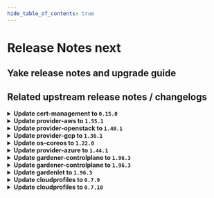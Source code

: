 ```yaml
---
hide_table_of_contents: true
---
```


# Release Notes next

## Yake release notes and upgrade guide

## Related upstream release notes / changelogs


<details>
<summary><b>Update cert-management to <code>0.15.0</code></b></summary>

# [gardener/cert-management]

## ✨ New Features

- `[OPERATOR]` Use `dnsrecords.extensions.gardener.cloud` API as an alternative to `dnsentries.dns.gardener.cloud` for DNS challenges. by @MartinWeindel [#177]

## Docker Images
- cert-management: `europe-docker.pkg.dev/gardener-project/releases/cert-controller-manager:v0.15.0`


</details>

<details>
<summary><b>Update provider-aws to <code>1.55.1</code></b></summary>

# [gardener/gardener-extension-provider-aws]

## 🐛 Bug Fixes

- `[OPERATOR]` Fixes a monitoring configuration issue that caused false CCM-down alerts to fire. by @AndreasBurger [#975]

## Docker Images
- gardener-extension-admission-aws: `europe-docker.pkg.dev/gardener-project/releases/gardener/extensions/admission-aws:v1.55.1`
- gardener-extension-provider-aws: `europe-docker.pkg.dev/gardener-project/releases/gardener/extensions/provider-aws:v1.55.1`


</details>

<details>
<summary><b>Update provider-openstack to <code>1.40.1</code></b></summary>

# [gardener/gardener-extension-provider-openstack]

## 🐛 Bug Fixes

- `[OPERATOR]` Fixes a monitoring configuration issue that caused false CCM-down alerts to fire. by @kon-angelo [#789]

## Docker Images
- gardener-extension-admission-openstack: `europe-docker.pkg.dev/gardener-project/releases/gardener/extensions/admission-openstack:v1.40.1`
- gardener-extension-provider-openstack: `europe-docker.pkg.dev/gardener-project/releases/gardener/extensions/provider-openstack:v1.40.1`


</details>

<details>
<summary><b>Update provider-gcp to <code>1.36.1</code></b></summary>

# [gardener/gardener-extension-provider-gcp]

## 🐛 Bug Fixes

- `[OPERATOR]` Fixes a monitoring configuration issue that caused false CCM-down alerts to fire. by @kon-angelo [#776]
## 🏃 Others

- `[OPERATOR]` Fix an issue preventing the creation of NAT gateways on cloud routers with custom advertise mode by @kon-angelo [#777]

## Docker Images
- gardener-extension-admission-gcp: `europe-docker.pkg.dev/gardener-project/releases/gardener/extensions/admission-gcp:v1.36.1`
- gardener-extension-provider-gcp: `europe-docker.pkg.dev/gardener-project/releases/gardener/extensions/provider-gcp:v1.36.1`


</details>

<details>
<summary><b>Update os-coreos to <code>1.22.0</code></b></summary>

# [gardener/gardener-extension-os-coreos]

## ⚠️ Breaking Changes

- `[OPERATOR]` This extension is no longer able to run with Gardener versions lower than `v1.90` when the `UseGardenerNodeAgent` feature gate is disabled. by @rfranzke [#100]
## 🏃 Others

- `[DEVELOPER]` The `vendor` directory was removed in favor of the `go mod cache`. by @LucaBernstein [#107]

## Docker Images
- gardener-extension-os-coreos: `europe-docker.pkg.dev/gardener-project/releases/extensions/os-coreos:v1.22.0`


</details>

<details>
<summary><b>Update provider-azure to <code>1.44.1</code></b></summary>

# [gardener/gardener-extension-provider-azure]

## 🐛 Bug Fixes

- `[OPERATOR]` Fixes a monitoring configuration issue that caused false CCM-down alerts to fire. by @AndreasBurger [#884]
- `[USER]` Fix panic that could occur when using zoned cluster and providing external vnet config by @AndreasBurger [#885]

## Docker Images
- gardener-extension-admission-azure: `europe-docker.pkg.dev/gardener-project/releases/gardener/extensions/admission-azure:v1.44.1`
- gardener-extension-provider-azure: `europe-docker.pkg.dev/gardener-project/releases/gardener/extensions/provider-azure:v1.44.1`


</details>

<details>
<summary><b>Update gardener-controlplane to <code>1.96.3</code></b></summary>

# [gardener/gardener]

## ✨ New Features

- `[OPERATOR]` `gardenlet`'s `Pod` garbage collector (part of its `shoot-care` controller) now considers `Pod`s with reason `NodeAffinity`, i.e., it auto-deletes such `Pod`s. by @rfranzke [#9949]

## Docker Images
- admission-controller: `europe-docker.pkg.dev/gardener-project/releases/gardener/admission-controller:v1.96.3`
- apiserver: `europe-docker.pkg.dev/gardener-project/releases/gardener/apiserver:v1.96.3`
- controller-manager: `europe-docker.pkg.dev/gardener-project/releases/gardener/controller-manager:v1.96.3`
- gardenlet: `europe-docker.pkg.dev/gardener-project/releases/gardener/gardenlet:v1.96.3`
- node-agent: `europe-docker.pkg.dev/gardener-project/releases/gardener/node-agent:v1.96.3`
- operator: `europe-docker.pkg.dev/gardener-project/releases/gardener/operator:v1.96.3`
- resource-manager: `europe-docker.pkg.dev/gardener-project/releases/gardener/resource-manager:v1.96.3`
- scheduler: `europe-docker.pkg.dev/gardener-project/releases/gardener/scheduler:v1.96.3`


</details>

<details>
<summary><b>Update gardener-controlplane to <code>1.96.3</code></b></summary>

# [gardener/gardener]

## ✨ New Features

- `[OPERATOR]` `gardenlet`'s `Pod` garbage collector (part of its `shoot-care` controller) now considers `Pod`s with reason `NodeAffinity`, i.e., it auto-deletes such `Pod`s. by @rfranzke [#9949]

## Docker Images
- admission-controller: `europe-docker.pkg.dev/gardener-project/releases/gardener/admission-controller:v1.96.3`
- apiserver: `europe-docker.pkg.dev/gardener-project/releases/gardener/apiserver:v1.96.3`
- controller-manager: `europe-docker.pkg.dev/gardener-project/releases/gardener/controller-manager:v1.96.3`
- gardenlet: `europe-docker.pkg.dev/gardener-project/releases/gardener/gardenlet:v1.96.3`
- node-agent: `europe-docker.pkg.dev/gardener-project/releases/gardener/node-agent:v1.96.3`
- operator: `europe-docker.pkg.dev/gardener-project/releases/gardener/operator:v1.96.3`
- resource-manager: `europe-docker.pkg.dev/gardener-project/releases/gardener/resource-manager:v1.96.3`
- scheduler: `europe-docker.pkg.dev/gardener-project/releases/gardener/scheduler:v1.96.3`


</details>

<details>
<summary><b>Update gardenlet to <code>1.96.3</code></b></summary>

# [gardener/gardener]

## ✨ New Features

- `[OPERATOR]` `gardenlet`'s `Pod` garbage collector (part of its `shoot-care` controller) now considers `Pod`s with reason `NodeAffinity`, i.e., it auto-deletes such `Pod`s. by @rfranzke [#9949]

## Docker Images
- admission-controller: `europe-docker.pkg.dev/gardener-project/releases/gardener/admission-controller:v1.96.3`
- apiserver: `europe-docker.pkg.dev/gardener-project/releases/gardener/apiserver:v1.96.3`
- controller-manager: `europe-docker.pkg.dev/gardener-project/releases/gardener/controller-manager:v1.96.3`
- gardenlet: `europe-docker.pkg.dev/gardener-project/releases/gardener/gardenlet:v1.96.3`
- node-agent: `europe-docker.pkg.dev/gardener-project/releases/gardener/node-agent:v1.96.3`
- operator: `europe-docker.pkg.dev/gardener-project/releases/gardener/operator:v1.96.3`
- resource-manager: `europe-docker.pkg.dev/gardener-project/releases/gardener/resource-manager:v1.96.3`
- scheduler: `europe-docker.pkg.dev/gardener-project/releases/gardener/scheduler:v1.96.3`


</details>

<details>
<summary><b>Update cloudprofiles to <code>0.7.9</code></b></summary>

**Full Changelog**: https://github.com/gardener-community/cloudprofiles/compare/0.7.8...0.7.9

</details>

<details>
<summary><b>Update cloudprofiles to <code>0.7.10</code></b></summary>

## What's Changed
* hcloud: Add cx22-cx52 machine types by @j2L4e in https://github.com/gardener-community/cloudprofiles/pull/27


**Full Changelog**: https://github.com/gardener-community/cloudprofiles/compare/0.7.9...0.7.10

</details>
